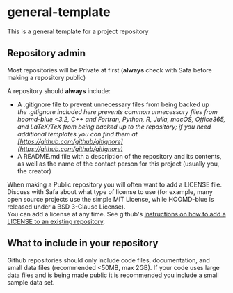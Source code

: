 # general-template
This is a general template for a project repository

## Repository admin

Most repositories will be Private at first (**always** check with Safa before making a repository public)

A repository should **always** include:
- A .gitignore file to prevent unnecessary files from being backed up <br>
  *the .gitignore included here prevents common unnecessary files from hoomd-blue <3.2, C++ and Fortran, Python, R, Julia, macOS, Office365, and LaTeX/TeX from being backed up to the repository; if you need additional templates you can find them at [https://github.com/github/gitignore](https://github.com/github/gitignore)*
- A README.md file with a description of the repository and its contents, as well as the name of the contact person for this project (usually you, the creator)

When making a Public repository you will often want to add a LICENSE file. Discuss with Safa about what type of license to use (for example, many open source projects use the simple MIT License, while HOOMD-blue is released under a BSD 3-Clause License).<br>
You can add a license at any time. See github's [instructions on how to add a LICENSE to an existing repository](https://docs.github.com/en/communities/setting-up-your-project-for-healthy-contributions/adding-a-license-to-a-repository).

## What to include in your repository

Github repositories should only include code files, documentation, and small data files (recommended <50MB, max 2GB). If your code uses large data files and is being made public it is recommended you include a small sample data set.

